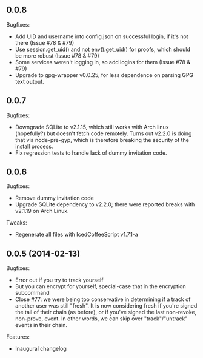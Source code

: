 ## 0.0.8

Bugfixes:

  - Add UID and username into config.json on successful login, if it's not there (Issue #78 & #79)
  - Use session.get_uid() and not env().get_uid() for proofs, which should be more robust (Issue #78 & #79)
  - Some services weren't logging in, so add logins for them (Issue #78 & #79)
  - Upgrade to gpg-wrapper v0.0.25, for less dependence on parsing GPG text output.

## 0.0.7

Bugfixes:
  
  - Downgrade SQLite to v2.1.15, which still works with Arch linux (hopefully?)
    but doesn't fetch code remotely.  Turns out v2.2.0 is doing that via node-pre-gyp,
    which is therefore breaking the security of the install process.
  - Fix regression tests to handle lack of dummy invitation code.

## 0.0.6

Bugfixes:

  - Remove dummy invitation code
  - Upgrade SQLite dependency to v2.2.0; there were reported breaks with v2.1.19 on
    Arch Linux.

Tweaks:

  - Regenerate all files with IcedCoffeeScript v1.7.1-a

## 0.0.5 (2014-02-13)

Bugfixes:

  - Error out if you try to track yourself
  - But you can encrypt for yourself, special-case that in the encryption subcommand
  - Close #77: we were being too conservative in determining if a track of another 
    user was still "fresh".  It is now considering fresh if you're signed the tail
    of their chain (as before), or if you've signed the last non-revoke, non-prove,
    event.  In other words, we can skip over "track"/"untrack" events in their chain.

Features:
  
  - Inaugural changelog

